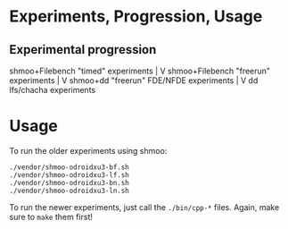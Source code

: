 # Experiments, Progression, Usage

## Experimental progression

shmoo+Filebench "timed" experiments
            |
            V
shmoo+Filebench "freerun" experiments
            |
            V
shmoo+dd "freerun" FDE/NFDE experiments
            |
            V
dd lfs/chacha experiments

# Usage

To run the older experiments using shmoo:

```
./vendor/shmoo-odroidxu3-bf.sh
./vendor/shmoo-odroidxu3-lf.sh
./vendor/shmoo-odroidxu3-bn.sh
./vendor/shmoo-odroidxu3-ln.sh
```

To run the newer experiments, just call the `./bin/cpp-*` files. Again, make sure to `make` them first!

